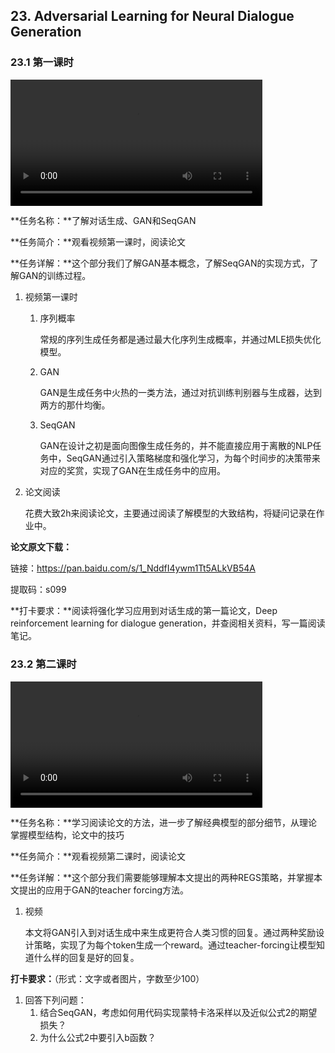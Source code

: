 ## 23. Adversarial Learning for Neural Dialogue Generation

### 23.1 第一课时

<video width=80%  controls >
	<source type="video/mp4" src="023-adversarial-learning-for-neural-dialogue-generation/023-1.mp4">
</video>

**任务名称：**了解对话生成、GAN和SeqGAN

**任务简介：**观看视频第一课时，阅读论文

**任务详解：**这个部分我们了解GAN基本概念，了解SeqGAN的实现方式，了解GAN的训练过程。

1. 视频第一课时
   1. 序列概率

      常规的序列生成任务都是通过最大化序列生成概率，并通过MLE损失优化模型。

   2. GAN

      GAN是生成任务中火热的一类方法，通过对抗训练判别器与生成器，达到两方的那什均衡。

   3. SeqGAN

      GAN在设计之初是面向图像生成任务的，并不能直接应用于离散的NLP任务中，SeqGAN通过引入策略梯度和强化学习，为每个时间步的决策带来对应的奖赏，实现了GAN在生成任务中的应用。

2. 论文阅读

   花费大致2h来阅读论文，主要通过阅读了解模型的大致结构，将疑问记录在作业中。

**论文原文下载：**

链接：https://pan.baidu.com/s/1_NddfI4ywm1Tt5ALkVB54A 

提取码：s099 

**打卡要求：**阅读将强化学习应用到对话生成的第一篇论文，Deep reinforcement learning for dialogue generation，并查阅相关资料，写一篇阅读笔记。 

### 23.2 第二课时

<video width=80%  controls >
	<source type="video/mp4" src="023-adversarial-learning-for-neural-dialogue-generation/023-2.mp4">
</video>

**任务名称：**学习阅读论文的方法，进一步了解经典模型的部分细节，从理论掌握模型结构，论文中的技巧

**任务简介：**观看视频第二课时，阅读论文

**任务详解：**这个部分我们需要能够理解本文提出的两种REGS策略，并掌握本文提出的应用于GAN的teacher forcing方法。

1. 视频

   本文将GAN引入到对话生成中来生成更符合人类习惯的回复。通过两种奖励设计策略，实现了为每个token生成一个reward。通过teacher-forcing让模型知道什么样的回复是好的回复。

**打卡要求：**（形式：文字或者图片，字数至少100）

1. 回答下列问题：
   1. 结合SeqGAN，考虑如何用代码实现蒙特卡洛采样以及近似公式2的期望损失？
   2. 为什么公式2中要引入b函数？